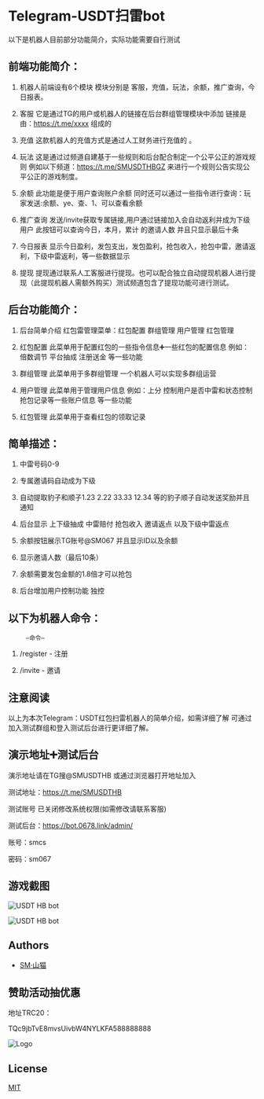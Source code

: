 
# Telegram-USDT扫雷bot

以下是机器人目前部分功能简介，实际功能需要自行测试


## 前端功能简介：

1. 机器人前端设有6个模块 模块分别是 客服，充值，玩法，余额，推广查询，今日报表。

2. 客服 它是通过TG的用户或机器人的链接在后台群组管理模块中添加 链接是由：https://t.me/xxxx 组成的

3. 充值 这款机器人的充值方式是通过人工财务进行充值的 。

4. 玩法 这是通过过频道自建基于一些规则和后台配合制定一个公平公正的游戏规则 例如以下频道：https://t.me/SMUSDTHBGZ 来进行一个规则公告实现公平公正的游戏制度。

5. 余额 此功能是便于用户查询账户余额 同时还可以通过一些指令进行查询：玩家发送:余额、ye、查、1、可以查看余额

6. 推广查询 发送/invite获取专属链接,用户通过链接加入会自动返利并成为下级用户 此按钮可以查询今日，本月，累计 的邀请人数 并且只显示最后十条 

7. 今日报表 显示今日盈利，发包支出，发包盈利，抢包收入，抢包中雷，邀请返利，下级中雷返利，等一些数据显示

8. 提现 提现通过联系人工客服进行提现。也可以配合独立自动提现机器人进行提现（此提现机器人需额外购买）测试频道包含了提现功能可进行测试。

## 后台功能简介：

1. 后台简单介绍 红包雷管理菜单：红包配置 群组管理 用户管理 红包管理 

2. 红包配置 此菜单用于配置红包的一些指令信息➕一些红包的配置信息 例如：倍数调节 平台抽成 注册送金 等一些功能

3. 群组管理 此菜单用于多群组管理 一个机器人可以实现多群组运营 

4. 用户管理 此菜单用于管理用户信息 例如：上分 控制用户是否中雷和状态控制 抢包记录等一些账户信息 等一些功能

5. 红包管理 此菜单用于查看红包的领取记录 

## 简单描述：

1. 中雷号码0-9

2. 专属邀请码自动成为下级

3. 自动提取豹子和顺子1.23 2.22 33.33 12.34 等的豹子顺子自动发送奖励并且通知

4. 后台显示 上下级抽成 中雷赔付 抢包收入 邀请返点 以及下级中雷返点

5. 余额按钮展示TG账号@SM067 并且显示ID以及余额

6. 显示邀请人数（最后10条）

7. 余额需要发包金额的1.8倍才可以抢包

8. 后台增加用户控制功能 独控

## 以下为机器人命令：
         —命令—
1. /register - 注册

2. /invite - 邀请























## 注意阅读

以上为本次Telegram：USDT红包扫雷机器人的简单介绍，如需详细了解 可通过加入测试群组和登入测试后台进行更详细了解。

## 演示地址➕测试后台

演示地址请在TG搜@SMUSDTHB 或通过浏览器打开地址加入

测试地址：https://t.me/SMUSDTHB

测试账号 已关闭修改系统权限(如需修改请联系客服)

测试后台：https://bot.0678.link/admin/

账号：smcs

密码：sm067



## 游戏截图

![USDT HB bot](https://ice.frostsky.com/2023/08/14/00e70fe0aedcbfe4f11921d1be9444a5.png)

![USDT HB bot](https://ice.frostsky.com/2023/08/14/cc240ab4be0954915f5c0429d0ccc51c.png)





## Authors

- [SM·山猫](https://t.me/SM067/)


## 赞助活动抽优惠

地址TRC20：

TQc9jbTvE8mvsUivbW4NYLKFA588888888





![Logo](https://ice.frostsky.com/2023/08/14/b38c8eb59d785e8a18898f260175592e.png)


## License

[MIT](https://choosealicense.com/licenses/mit/)

